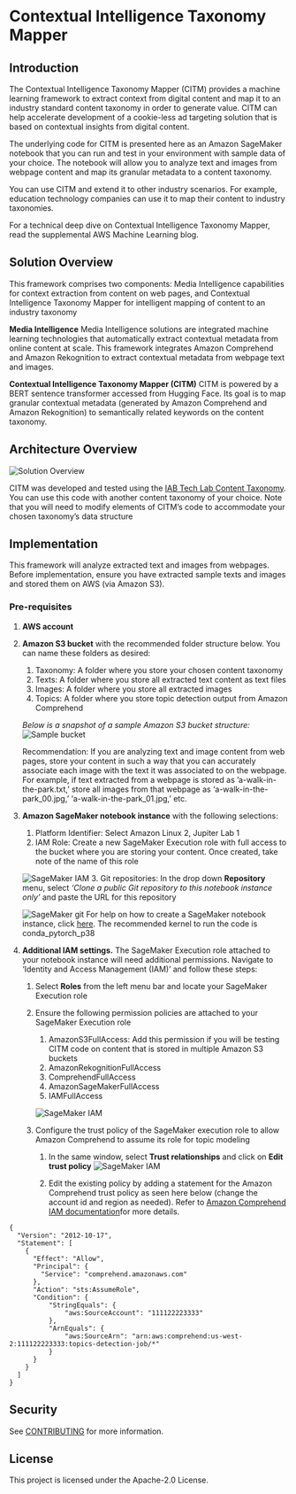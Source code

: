
# **Contextual Intelligence Taxonomy Mapper**


## Introduction
The Contextual Intelligence Taxonomy Mapper (CITM) provides a machine learning framework to extract context from digital content and map it to an industry standard content taxonomy in order to generate value. CITM can help accelerate development of a cookie-less ad targeting solution that is based on contextual insights from digital content. 

The underlying code for CITM is presented here as an Amazon SageMaker notebook that you can run and test in your environment with sample data of your choice. The notebook will allow you to analyze text and images from webpage content and map its granular metadata to a content taxonomy.

You can use CITM and extend it to other industry scenarios. For example, education technology companies can use it to map their content to industry taxonomies.

For a technical deep dive on Contextual Intelligence Taxonomy Mapper, read the supplemental AWS Machine Learning blog.

## **Solution Overview**

This framework comprises two components: Media Intelligence capabilities for context extraction from content on web pages, and Contextual Intelligence Taxonomy Mapper for intelligent mapping of content to an industry taxonomy

**Media Intelligence**
Media Intelligence solutions are integrated machine learning technologies that automatically extract contextual metadata from online content at scale. This framework integrates Amazon Comprehend and Amazon Rekognition to extract contextual metadata from webpage text and images.

**Contextual Intelligence Taxonomy Mapper (CITM)**
CITM is powered by a  BERT sentence transformer accessed from Hugging Face. Its goal is to map granular contextual metadata (generated by Amazon Comprehend and Amazon Rekognition) to semantically related keywords on the content taxonomy.




## **Architecture Overview**

![Solution Overview](assets/solution-overview.png)


CITM was developed and tested using the [IAB Tech Lab Content Taxonomy](https://iabtechlab.com/standards/content-taxonomy/). You can use this code with another content taxonomy of your choice. Note that you will need to modify elements of CITM’s code to accommodate your chosen taxonomy’s data structure

## **Implementation**

This framework will analyze extracted text and images from webpages. Before implementation, ensure you have extracted sample texts and images and stored them on AWS (via Amazon S3).

### **Pre-requisites**

1. **AWS account**
2. **Amazon S3 bucket** with the recommended folder structure below. You can name these folders as desired:
    1. Taxonomy: A folder where you store your chosen content taxonomy
    2. Texts: A folder where you store all extracted text content as text files
    3. Images: A folder where you store all extracted images
    4. Topics: A folder where you store topic detection output from Amazon Comprehend

    *Below is a snapshot of a sample Amazon S3 bucket structure:*
    ![Sample bucket](assets/sample-bucket.png)

          

    Recommendation: If you are analyzing text and image content from web pages, store your content in such a way that you can accurately associate each image with the text it was associated to on the webpage. For example, if text extracted from a webpage is stored as ’a-walk-in-the-park.txt,’ store all images from that webpage as ‘a-walk-in-the-park_00.jpg,’ ‘a-walk-in-the-park_01.jpg,’ etc. 


3. **Amazon SageMaker notebook instance** with the following selections:
    1. Platform Identifier: Select Amazon Linux 2, Jupiter Lab 1
    2. IAM Role: Create a new SageMaker Execution role with full access to the bucket where you are storing your content. Once created, take note of the name of this role

    ![SageMaker IAM](assets/sagemaker-iam.png)
    3. Git repositories: In the drop down **Repository** menu, select *‘Clone a public Git repository to this notebook instance only’* and paste the URL for this repository
    
     ![SageMaker git](assets/sagemaker-git-repo.png)
    For help on how to create a SageMaker notebook instance, click [here](https://docs.aws.amazon.com/sagemaker/latest/dg/gs-setup-working-env.html.). The recommended kernel to run the code is conda_pytorch_p38


4. **Additional IAM settings.** The SageMaker Execution role attached to your notebook instance will need additional permissions.  Navigate to ‘Identity and Access Management (IAM)’ and follow these steps:
    1. Select **Roles** from the left menu bar and locate your SageMaker Execution role
    2. Ensure the following permission policies are attached to your SageMaker Execution role
        1. AmazonS3FullAccess: Add this permission if you will be testing CITM code on content that is stored in multiple Amazon S3 buckets
        2. AmazonRekognitionFullAccess
        3. ComprehendFullAccess
        4. AmazonSageMakerFullAccess
        5. IAMFullAccess

        ![SageMaker IAM](assets/sagemaker-iam-permissions.png)
    3. Configure the trust policy of the SageMaker execution role to allow Amazon Comprehend to assume its role for topic modeling
        1. In the same window, select **Trust relationships** and click on **Edit trust policy**
         ![SageMaker IAM](assets/sagemaker-iam-trust-policy.png)

        2. Edit the existing policy by adding a statement for the Amazon Comprehend trust policy as seen here below (change the account id and region as needed). Refer to [Amazon Comprehend IAM documentation](https://docs.aws.amazon.com/comprehend/latest/dg/access-control-managing-permissions.html#auth-role-permissions)for more details.

```
{
  "Version": "2012-10-17",
  "Statement": [
    {
      "Effect": "Allow",
      "Principal": {
        "Service": "comprehend.amazonaws.com"
      },
      "Action": "sts:AssumeRole",
      "Condition": {
          "StringEquals": {
              "aws:SourceAccount": "111122223333"
          },
          "ArnEquals": {
              "aws:SourceArn": "arn:aws:comprehend:us-west-2:111122223333:topics-detection-job/*"
          }
      }
    }
  ]
}
```


## Security

See [CONTRIBUTING](CONTRIBUTING.md#security-issue-notifications) for more information.

## License

This project is licensed under the Apache-2.0 License.



